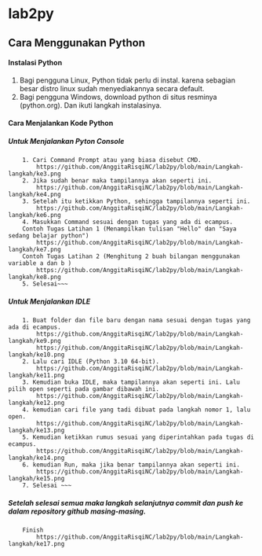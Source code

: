 # lab2py
## Cara Menggunakan Python

#### Instalasi Python
1. Bagi pengguna Linux, Python tidak perlu di instal. karena sebagian besar distro linux sudah menyediakannya secara default.
2. Bagi pengguna Windows, download python di situs resminya (python.org). Dan ikuti langkah instalasinya.

#### Cara Menjalankan Kode Python
##### Untuk Menjalankan Pyton Console
        1. Cari Command Prompt atau yang biasa disebut CMD.
            https://github.com/AnggitaRisqiNC/lab2py/blob/main/Langkah-langkah/ke3.png
        2. Jika sudah benar maka tampilannya akan seperti ini.
            https://github.com/AnggitaRisqiNC/lab2py/blob/main/Langkah-langkah/ke4.png
        3. Setelah itu ketikkan Python, sehingga tampilannya seperti ini.
            https://github.com/AnggitaRisqiNC/lab2py/blob/main/Langkah-langkah/ke6.png
        4. Masukkan Command sesuai dengan tugas yang ada di ecampus.
        Contoh Tugas Latihan 1 (Menampilkan tulisan "Hello" dan "Saya sedang belajar python")
            https://github.com/AnggitaRisqiNC/lab2py/blob/main/Langkah-langkah/ke7.png
        Contoh Tugas Latihan 2 (Menghitung 2 buah bilangan menggunakan variable a dan b )
            https://github.com/AnggitaRisqiNC/lab2py/blob/main/Langkah-langkah/ke8.png
        5. Selesai~~~

##### Untuk Menjalankan IDLE
        1. Buat folder dan file baru dengan nama sesuai dengan tugas yang ada di ecampus.
            https://github.com/AnggitaRisqiNC/lab2py/blob/main/Langkah-langkah/ke9.png
            https://github.com/AnggitaRisqiNC/lab2py/blob/main/Langkah-langkah/ke10.png
        2. Lalu cari IDLE (Python 3.10 64-bit).
            https://github.com/AnggitaRisqiNC/lab2py/blob/main/Langkah-langkah/ke11.png
        3. Kemudian buka IDLE, maka tampilannya akan seperti ini. Lalu pilih open seperti pada gambar dibawah ini.
            https://github.com/AnggitaRisqiNC/lab2py/blob/main/Langkah-langkah/ke12.png
        4. kemudian cari file yang tadi dibuat pada langkah nomor 1, lalu open.
            https://github.com/AnggitaRisqiNC/lab2py/blob/main/Langkah-langkah/ke13.png
        5. Kemudian ketikkan rumus sesuai yang diperintahkan pada tugas di ecampus.
            https://github.com/AnggitaRisqiNC/lab2py/blob/main/Langkah-langkah/ke14.png
        6. kemudian Run, maka jika benar tampilannya akan seperti ini.
            https://github.com/AnggitaRisqiNC/lab2py/blob/main/Langkah-langkah/ke15.png
        7. Selesai ~~~

##### Setelah selesai semua maka langkah selanjutnya commit dan push ke dalam repository github masing-masing.
        Finish
            https://github.com/AnggitaRisqiNC/lab2py/blob/main/Langkah-langkah/ke17.png